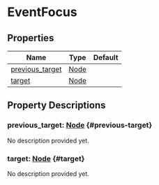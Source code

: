 # EventFocus
    


## Properties

| Name                                | Type                                                                | Default |
| ----------------------------------- | ------------------------------------------------------------------- | ------- |
| [previous_target](#previous-target) | [Node](https://docs.godotengine.org/de/4.x/classes/class_node.html) |         |
| [target](#target)                   | [Node](https://docs.godotengine.org/de/4.x/classes/class_node.html) |         |



## Property Descriptions

### previous_target: [Node](https://docs.godotengine.org/de/4.x/classes/class_node.html) {#previous-target}

No description provided yet.

### target: [Node](https://docs.godotengine.org/de/4.x/classes/class_node.html) {#target}

No description provided yet.
